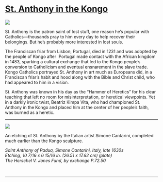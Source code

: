 # [St. Anthony in the Kongo](http://artsmia.github.io/griot/#/stories/332)

![](http://cdn.dx.artsmia.org/thumbs/tn_mia_6001890.jpg)

St. Anthony is the patron saint of lost stuff, one reason he’s popular with Catholics—thousands pray to him every day to help recover their belongings. But he’s probably more interested in lost souls.

The Franciscan friar from Lisbon, Portugal, died in 1231 and was adopted by the people of Kongo after  Portugal made contact with the African kingdom in 1483, sparking a cultural exchange that led to the Kongo people’s conversion to Catholicism and eventual ensnarement in the slave trade. Kongo Catholics portrayed St. Anthony in art much as Europeans did, in a Franciscan friar’s habit and hood along with the Bible and Christ child, who had appeared to him in a vision.

St. Anthony was known in his day as the “Hammer of Heretics” for his clear teaching that left no room for misinterpretation, or heretical viewpoints. Yet in a darkly ironic twist, Beatriz Kimpa Vita, who had championed St. Anthony in the Kongo and placed him at the center of her people’s faith, was burned as a heretic.

---

![](http://cdn.dx.artsmia.org/thumbs/tn_mia_1008145.jpg)

An etching of St. Anthony by the Italian artist Simone Cantarini, completed much earlier than the Kongo sculpture.

*Saint Anthony of Padua,* *Simone Cantarini,* *Italy, late 1630s*\
 *Etching,* *10 7/16 x 6 15/16 in. (26.51 x 17.62 cm) (plate)*\
 *The Herschel V. Jones Fund, by exchange P.72.50*

 

---
